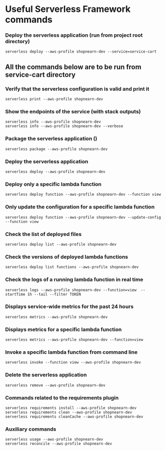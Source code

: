 # Useful Serverless Framework commands

### Deploy the serverless application (run from project root directory)
    serverless deploy --aws-profile shopnearn-dev --service=service-cart

## All the commands below are to be run from service-cart directory 

### Verify that the serverless configuration is valid and print it
    serverless print --aws-profile shopnearn-dev

### Show the endpoints of the service (with stack outputs)
    serverless info --aws-profile shopnearn-dev
    serverless info --aws-profile shopnearn-dev --verbose

### Package the serverless application ()
    serverless package --aws-profile shopnearn-dev

### Deploy the serverless application
    serverless deploy --aws-profile shopnearn-dev

### Deploy only a specific lambda function
    serverless deploy function --aws-profile shopnearn-dev --function view

### Only update the configuration for a specific lambda function
    serverless deploy function --aws-profile shopnearn-dev --update-config --function view

### Check the list of deployed files
    serverless deploy list --aws-profile shopnearn-dev

### Check the versions of deployed lambda functions
    serverless deploy list functions --aws-profile shopnearn-dev

### Check the logs of a running lambda function in real time
    serverless logs --aws-profile shopnearn-dev --function=view  --startTime 1h --tail --filter TOKEN

### Displays service-wide metrics for the past 24 hours
    serverless metrics --aws-profile shopnearn-dev

### Displays metrics for a specific lambda function
    serverless metrics --aws-profile shopnearn-dev --function=view

### Invoke a specific lambda function from command line
    serverless invoke --function view --aws-profile shopnearn-dev

### Delete the serverless application 
    serverless remove --aws-profile shopnearn-dev

### Commands related to the requirements plugin
    serverless requirements install --aws-profile shopnearn-dev
    serverless requirements clean --aws-profile shopnearn-dev
    serverless requirements cleanCache --aws-profile shopnearn-dev

### Auxiliary commands
    serverless usage --aws-profile shopnearn-dev
    serverless reconcile --aws-profile shopnearn-dev

